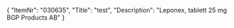 {
  "ItemNr": "030635",
  "Title": "test",
  "Description": "Leponex, tablett 25 mg BGP Products AB"
}